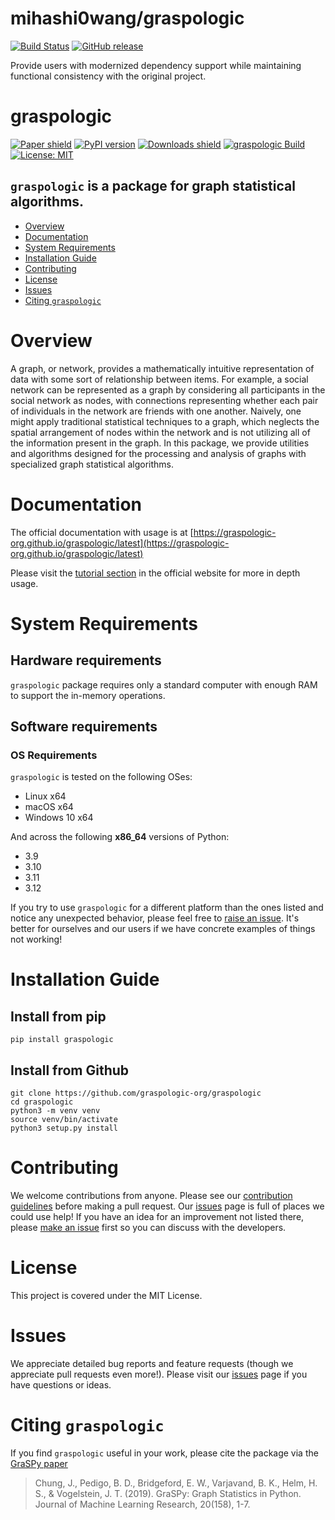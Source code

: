 mihashi0wang/graspologic 
==================================

[![Build Status](https://github.com/mihashi0wang/graspologic/actions/workflows/build.yml/badge.svg?branch=main)](https://github.com/mihashi0wang/graspologic/actions)
[![GitHub release](https://img.shields.io/github/release/mihashi0wang/graspologic.svg)](https://github.com/mihashi0wang/graspologic/releases)

Provide users with modernized dependency support while maintaining functional consistency with the original project.


<!-- omit in toc -->
# graspologic
[![Paper shield](https://img.shields.io/badge/JMLR-Paper-red)](http://www.jmlr.org/papers/volume20/19-490/19-490.pdf)
[![PyPI version](https://img.shields.io/pypi/v/graspologic.svg)](https://pypi.org/project/graspologic/)
[![Downloads shield](https://pepy.tech/badge/graspologic)](https://pepy.tech/project/graspologic)
[![graspologic Build](https://github.com/graspologic-org/graspologic/actions/workflows/build.yml/badge.svg)](https://github.com/graspologic-org/graspologic/actions/workflows/build.yml)
[![License: MIT](https://img.shields.io/badge/License-MIT-yellow.svg)](https://opensource.org/licenses/MIT)

## `graspologic` is a package for graph statistical algorithms.
<!-- no toc -->
- [Overview](#overview)
- [Documentation](#documentation)
- [System Requirements](#system-requirements)
- [Installation Guide](#installation-guide)
- [Contributing](#contributing)
- [License](#license)
- [Issues](#issues)
- [Citing `graspologic`](#citing-graspologic)

# Overview
A graph, or network, provides a mathematically intuitive representation of data with some sort of relationship between items. For example, a social network can be represented as a graph by considering all participants in the social network as nodes, with connections representing whether each pair of individuals in the network are friends with one another. Naively, one might apply traditional statistical techniques to a graph, which neglects the spatial arrangement of nodes within the network and is not utilizing all of the information present in the graph. In this package, we provide utilities and algorithms designed for the processing and analysis of graphs with specialized graph statistical algorithms.

# Documentation
The official documentation with usage is at [https://graspologic-org.github.io/graspologic/latest](https://graspologic-org.github.io/graspologic/latest)

Please visit the [tutorial section](https://graspologic-org.github.io/graspologic/latest/tutorials/index.html) in the official website for more in depth usage.

# System Requirements
<!-- omit in toc -->
## Hardware requirements
`graspologic` package requires only a standard computer with enough RAM to support the in-memory operations.

<!-- omit in toc -->
## Software requirements
<!-- omit in toc -->
### OS Requirements
`graspologic` is tested on the following OSes:
- Linux x64
- macOS x64
- Windows 10 x64

And across the following **x86_64** versions of Python:
- 3.9
- 3.10
- 3.11
- 3.12

If you try to use `graspologic` for a different platform than the ones listed and notice any unexpected behavior,
please feel free to [raise an issue](https://github.com/graspologic-org/graspologic/issues/new).  It's better for ourselves and our users
if we have concrete examples of things not working!

# Installation Guide
<!-- omit in toc -->
## Install from pip
```
pip install graspologic
```

<!-- omit in toc -->
## Install from Github
```
git clone https://github.com/graspologic-org/graspologic
cd graspologic
python3 -m venv venv
source venv/bin/activate
python3 setup.py install
```

# Contributing
We welcome contributions from anyone. Please see our [contribution guidelines](https://github.com/graspologic-org/graspologic/blob/dev/CONTRIBUTING.md) before making a pull request. Our
[issues](https://github.com/graspologic-org/graspologic/issues) page is full of places we could use help!
If you have an idea for an improvement not listed there, please
[make an issue](https://github.com/graspologic-org/graspologic/issues/new) first so you can discuss with the developers.

# License
This project is covered under the MIT License.

# Issues
We appreciate detailed bug reports and feature requests (though we appreciate pull requests even more!). Please visit our [issues](https://github.com/graspologic-org/graspologic/issues) page if you have questions or ideas.

# Citing `graspologic`
If you find `graspologic` useful in your work, please cite the package via the [GraSPy paper](http://www.jmlr.org/papers/volume20/19-490/19-490.pdf)

> Chung, J., Pedigo, B. D., Bridgeford, E. W., Varjavand, B. K., Helm, H. S., & Vogelstein, J. T. (2019). GraSPy: Graph Statistics in Python. Journal of Machine Learning Research, 20(158), 1-7.
